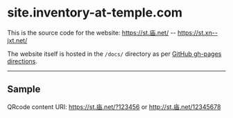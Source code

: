 # site.inventory-at-temple.com

This is the source code for the website: https://st.庙.net/ -- https://st.xn--jxt.net/

The website itself is hosted in the `/docs/` directory as per [GitHub gh-pages directions](https://help.github.com/en/articles/configuring-a-publishing-source-for-github-pages).

---

## Sample 

QRcode content URI: https://st.庙.net/?123456 or http://st.庙.net/12345678

